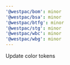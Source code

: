 ```yaml
---
'@westpac/bom': minor
'@westpac/bsa': minor
'@westpac/btfg': minor
'@westpac/stg': minor
'@westpac/wbc': minor
'@westpac/wbg': minor
---
```


Update color tokens
